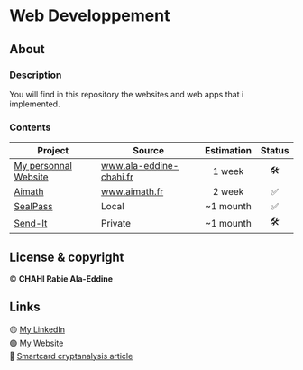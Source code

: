# Web Developpement

## About 

### Description 

You will find in this repository the websites and web apps that i implemented.

### Contents 

| Project | Source | Estimation | Status |
| ------ | ------ | :------: | :------: |
| [My personnal Website](www.ala-eddine-chahi.fr) | www.ala-eddine-chahi.fr | 1 week | 🛠️ |
| [Aimath](https://www.aimath.fr/) | www.aimath.fr | 2 week | :white_check_mark: |
| [SealPass](https://github.com/Chahi-Rabie-Ala-Eddine/SealPass) | Local | ~1 mounth | :white_check_mark: |
| [Send-It](https://github.com/Chahi-Rabie-Ala-Eddine/Send-It) | Private | ~1 mounth | 🛠️ |

## License & copyright

© **CHAHI Rabie Ala-Eddine** 

## Links

🟡 [My LinkedIn](https://www.linkedin.com/in/ala-eddine-chahi-a08b5a164/) <br />
🟢 [My Website](http://www.ala-eddine-chahi.fr/) <br />
🔴 [Smartcard cryptanalysis article](https://www.linkedin.com/posts/ala-eddine-chahi_timing-attack-on-smart-cards-activity-6675251733872164864-ifWB/)



